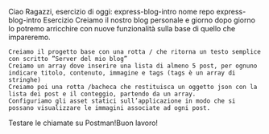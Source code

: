 Ciao Ragazzi,
esercizio di oggi: express-blog-intro
nome repo express-blog-intro
Esercizio
Creiamo il nostro blog personale e giorno dopo giorno lo potremo arricchire con nuove funzionalità sulla base di quello che impareremo.

    Creiamo il progetto base con una rotta / che ritorna un testo semplice con scritto ”Server del mio blog”
    Creiamo un array dove inserire una lista di almeno 5 post, per ognuno indicare titolo, contenuto, immagine e tags (tags è un array di stringhe)
    Creiamo poi una rotta /bacheca che restituisca un oggetto json con la lista dei post e il conteggio, partendo da un array.
    Configuriamo gli asset statici sull’applicazione in modo che si possano visualizzare le immagini associate ad ogni post.

Testare le chiamate su Postman!Buon lavoro!
